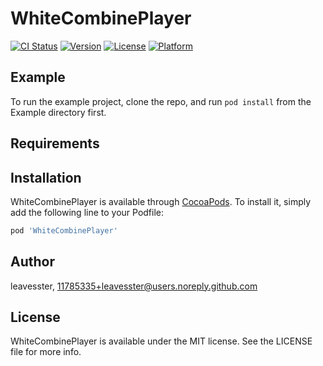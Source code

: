 # WhiteCombinePlayer

[![CI Status](https://img.shields.io/travis/leavesster/WhiteCombinePlayer.svg?style=flat)](https://travis-ci.org/leavesster/WhiteCombinePlayer)
[![Version](https://img.shields.io/cocoapods/v/WhiteCombinePlayer.svg?style=flat)](https://cocoapods.org/pods/WhiteCombinePlayer)
[![License](https://img.shields.io/cocoapods/l/WhiteCombinePlayer.svg?style=flat)](https://cocoapods.org/pods/WhiteCombinePlayer)
[![Platform](https://img.shields.io/cocoapods/p/WhiteCombinePlayer.svg?style=flat)](https://cocoapods.org/pods/WhiteCombinePlayer)

## Example

To run the example project, clone the repo, and run `pod install` from the Example directory first.

## Requirements

## Installation

WhiteCombinePlayer is available through [CocoaPods](https://cocoapods.org). To install
it, simply add the following line to your Podfile:

```ruby
pod 'WhiteCombinePlayer'
```

## Author

leavesster, 11785335+leavesster@users.noreply.github.com

## License

WhiteCombinePlayer is available under the MIT license. See the LICENSE file for more info.

